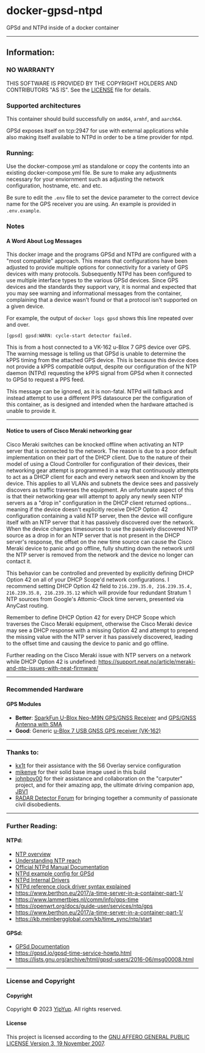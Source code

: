 # docker-gpsd-ntpd

GPSd and NTPd inside of a docker container

-----

## Information:

### NO WARRANTY

THIS SOFTWARE IS PROVIDED BY THE COPYRIGHT HOLDERS AND CONTRIBUTORS "AS IS". See the [LICENSE](LICENSE.md) file for details.

### Supported architectures

This container should build successfully on `amd64`, `armhf`, and `aarch64`.

GPSd exposes itself on tcp:2947 for use with external
applications while also making itself available to NTPd in
order to be a time provider for ntpd.

### Running:

Use the docker-compose.yml as standalone or copy the contents into an existing docker-compose.yml file. Be sure to make any adjustments necessary for your enviornment such as adjusting the network configuration, hostname, etc. and etc.

Be sure to edit the `.env` file to set the device parameter to the correct device name for the GPS receiver you are using. An example is provided in `.env.example`.

### Notes

#### A Word About Log Messages

This docker image and the programs GPSd and NTPd are configured with a "most compatible" approach. This means that configurations have
been adjusted to provide multiple options for connectivity for a variety of GPS devices with many protocols. Subsequently NTPd has been
configured to use multiple interface types to the various GPSd devices. Since GPS devices and the standards they support vary, it is
normal and expected that you may see warning and informational messages from the container, complaining that a device wasn't found or
that a protocol isn't supported on a given device.

For example, the output of `docker logs gpsd` shows this line repeated over and over.

```
[gpsd] gpsd:WARN: cycle-start detector failed.
```

This is from a host connected to a VK-162 u-Blox 7 GPS device over GPS.
The warning message is telling us that GPSd is unable to determine the kPPS timing from the attached GPS device. This is because this device does not provide
a kPPS compatible output, despite our configuration of the NTP daemon (NTPd) requesting the kPPS signal from GPSd when it connected to GPSd to request a PPS feed.

This message can be ignored, as it is non-fatal. NTPd will fallback and instead attempt to use a different PPS datasource per the configuration of this container, as is designed and intended when the hardware attached is unable to provide it.

---

#### Notice to users of Cisco Meraki networking gear

Cisco Meraki switches can be knocked offline when activating an NTP server that is connected to the network. The reason is due to a poor default implementation on their part of the DHCP client. Due to the nature of their model of using a Cloud Controller for configuration of their devices, their networking gear attempt is programmed in a way that continuously attempts to act as a DHCP client for each and every network seen and known by the device. This applies to all VLANs and subnets the device sees and passively discovers as traffic traverses the equipment. An unfortunate aspect of this is that their networking gear will attempt to apply any newly seen NTP servers as a "drop in" configuration in the DHCP client returned options... meaning if the device doesn't explicitly receive DHCP Option 42 configuration containing a valid NTP server, then the device will configure itself with an NTP server that it has passively discovered over the network. When the device changes timesources to use the passively discovered NTP source as a drop in for an NTP server that is not present in the DHCP server's response, the offset on the new time source can cause the Cisco Meraki device to panic and go offline, fully shutting down the network until the NTP server is removed from the network and the device no longer can contact it.

This behavior can be controlled and prevented by explicitly defining DHCP Option 42 on all of your DHCP Scope'd network configurations. I recommend setting DHCP Option 42 field to `216.239.35.0, 216.239.35.4, 216.239.35.8, 216.239.35.12` which will provide four redundant Stratum 1 NTP sources from Google's Attomic-Clock time servers, presented via AnyCast routing.

Remember to define DHCP Option 42 for every DHCP Scope which traverses the Cisco Meraki equipment, otherwise the Cisco Meraki device may see a DHCP response with a missing Option 42 and attempt to prepend the missing value with the NTP server it has passively discovered, leading to the offset time and causing the device to panic and go offline.

Further reading on the Cisco Meraki issue with NTP servers on a network while DHCP Option 42 is undefined:
https://support.neat.no/article/meraki-and-ntp-issues-with-neat-firmware/

---

### Recommended Hardware

#### GPS Modules

- **Better**: [SparkFun U-Blox Neo-M9N GPS/GNSS Receiver](https://www.sparkfun.com/products/17285) and [GPS/GNSS Antenna with SMA](https://www.amazon.com/dp/B083D59N55?tag=radardetec0b5-20)
- **Good**: Generic [u-Blox 7 USB GNSS GPS receiver (VK-162)](https://www.amazon.com/dp/B078Y52FGQ?tag=radardetec0b5-20)

---

### Thanks to:

- [kx1t](https://github.com/kx1t) for their assistance with the S6 Overlay service configuration
- [mikenye](https://github.com/mikenye) for their solid base image used in this build
- [johnboy00](https://www.rdforum.org/members/12420/) for their assistance and collaboration on the "carputer" project, and for their amazing app, the ultimate driving companion app, [JBV1](https://jbv1.net/)
- [RADAR Detector Forum](https://www.rdforum.org/) for bringing together a community of passionate civil disobedients.

---

### Further Reading:

#### NTPd:

- [NTP overview](https://en.wikipedia.org/wiki/Network_Time_Protocol)
- [Understanding NTP reach](https://www.linuxjournal.com/article/6812)
- [Official NTPd Manual Documentation](https://linux.die.net/man/8/ntpd)
- [NTPd example config for GPSd](https://wiki.archlinux.org/title/Network_Time_Protocol_daemon)
- [NTPd Internal Drivers](https://www.eecis.udel.edu/~mills/ntp/html/drivers/driver46.html)
- [NTPd reference clock driver syntax explained](https://www.eecis.udel.edu/~mills/ntp/html/refclock.html)
- https://www.berthon.eu/2017/a-time-server-in-a-container-part-1/
- https://www.lammertbies.nl/comm/info/gps-time
- https://openwrt.org/docs/guide-user/services/ntp/gps
- https://www.berthon.eu/2017/a-time-server-in-a-container-part-1/
- https://kb.meinbergglobal.com/kb/time_sync/ntp/start


#### GPSd:
- [GPSd Documentation](https://gpsd.gitlab.io/gpsd/gpsd.html)
- https://gpsd.io/gpsd-time-service-howto.html
- https://lists.gnu.org/archive/html/gpsd-users/2016-06/msg00008.html

---

### License and Copyright

#### Copyright

Copyright ©️ 2023 [YipYup](https://github.com/YipYup). All rights reserved.

#### License

This project is licensed according to the [GNU AFFERO GENERAL PUBLIC LICENSE Version 3, 19 November 2007](LICENSE.md).
